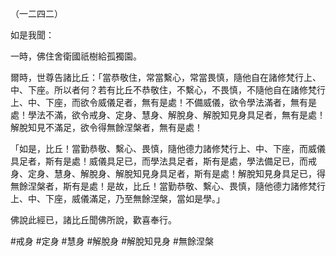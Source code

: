（一二四二）

如是我聞：

一時，佛住舍衛國祇樹給孤獨園。

爾時，世尊告諸比丘：「當恭敬住，常當繫心，常當畏慎，隨他自在諸修梵行上、中、下座。所以者何？若有比丘不恭敬住，不繫心，不畏慎，不隨他自在諸修梵行上、中、下座，而欲令威儀足者，無有是處！不備威儀，欲令學法滿者，無有是處！學法不滿，欲令戒身、定身、慧身、解脫身、解脫知見身具足者，無有是處！解脫知見不滿足，欲令得無餘涅槃者，無有是處！

「如是，比丘！當勤恭敬、繫心、畏慎，隨他德力諸修梵行上、中、下座，而威儀具足者，斯有是處！威儀具足已，而學法具足者，斯有是處，學法備足已，而戒身、定身、慧身、解脫身、解脫知見身具足者，斯有是處！解脫知見身具足已，得無餘涅槃者，斯有是處！是故，比丘！當勤恭敬、繫心、畏慎，隨他德力諸修梵行上、中、下座，威儀滿足，乃至無餘涅槃，當如是學。」

佛說此經已，諸比丘聞佛所說，歡喜奉行。



#戒身
#定身
#慧身
#解脫身
#解脫知見身
#無餘涅槃
